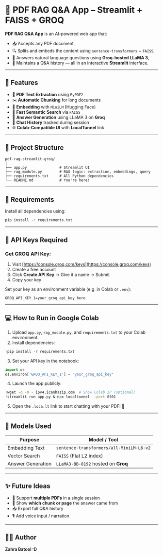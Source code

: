 # 📄 PDF RAG Q\&A App – Streamlit + FAISS + GROQ

**PDF RAG Q\&A App** is an AI-powered web app that:

* 📤 Accepts any PDF document,
* 🔍 Splits and embeds the content using `sentence-transformers` + `FAISS`,
* 🤖 Answers natural language questions using **Groq-hosted LLaMA 3**,
* 💬 Maintains a Q\&A history — all in an interactive **Streamlit** interface.

---

## 🚀 Features

* 📖 **PDF Text Extraction** using `PyPDF2`
* ✂️ **Automatic Chunking** for long documents
* 🧠 **Embedding** with `MiniLM` (Hugging Face)
* 🔎 **Fast Semantic Search** via `FAISS`
* 🤖 **Answer Generation** using LLaMA 3 on **Groq**
* 💬 **Chat History** tracked during session
* 🌐 **Colab-Compatible UI** with **LocalTunnel** link

---

## 📁 Project Structure

```
pdf-rag-streamlit-groq/
│
├── app.py               # Streamlit UI
├── rag_module.py        # RAG logic: extraction, embeddings, query
├── requirements.txt     # All Python dependencies
└── README.md            # You're here!
```

---

## 🔧 Requirements

Install all dependencies using:

```bash
pip install -r requirements.txt
```

---

## 🔑 API Keys Required

### Get GROQ API Key:

1. Visit [https://console.groq.com/keys](https://console.groq.com/keys)
2. Create a free account
3. Click **Create API Key** → Give it a name → Submit
4. Copy your key

Set your key as an environment variable (e.g. in Colab or `.env`):

```env
GROQ_API_KEY_1=your_groq_api_key_here
```

---

## 💻 How to Run in Google Colab

1. Upload `app.py`, `rag_module.py`, and `requirements.txt` to your Colab environment.
2. Install dependencies:

```python
!pip install -r requirements.txt
```

3. Set your API key in the notebook:

```python
import os
os.environ['GROQ_API_KEY_1'] = "your_groq_api_key"
```

4. Launch the app publicly:

```bash
!wget -q -O - ipv4.icanhazip.com  # Show Colab IP (optional)
!streamlit run app.py & npx localtunnel --port 8501
```

5. Open the `.loca.lt` link to start chatting with your PDF! 🎉

---

## 🤖 Models Used

| Purpose           | Model / Tool                             |
| ----------------- | ---------------------------------------- |
| Embedding Text    | `sentence-transformers/all-MiniLM-L6-v2` |
| Vector Search     | `FAISS` (Flat L2 index)                  |
| Answer Generation | `LLaMA3-8B-8192` hosted on **Groq**      |

---

## ✨ Future Ideas

* 📑 Support **multiple PDFs** in a single session
* 🧾 Show **which chunk or page** the answer came from
* 📥 Export full Q\&A history
* 🎙️ Add voice input / narration

---

## 🧑‍💻 Author

**Zahra Batool :D**
